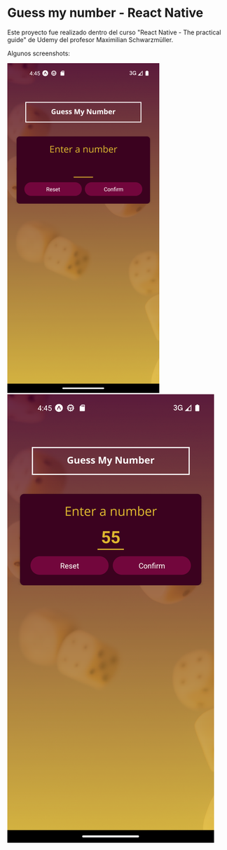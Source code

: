 # Guess my number - React Native

Este proyecto fue realizado dentro del curso "React Native - The practical guide" de Udemy del profesor Maximilian Schwarzmüller.

Algunos screenshots:

![beggining](/assets/screenshots/Beggining.png)
![pick-number](/assets//screenshots/Pick-number.png)
